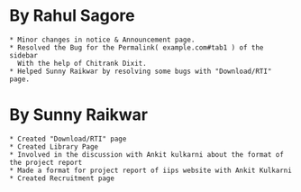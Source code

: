 By Rahul Sagore
===============

	* Minor changes in notice & Announcement page.
	* Resolved the Bug for the Permalink( example.com#tab1 ) of the sidebar 
	  With the help of Chitrank Dixit.
	* Helped Sunny Raikwar by resolving some bugs with "Download/RTI" page.

By  Sunny Raikwar
=================
	* Created "Download/RTI" page 
	* Created Library Page 
	* Involved in the discussion with Ankit kulkarni about the format of the project report
	* Made a format for project report of iips website with Ankit Kulkarni
	* Created Recruitment page 
	
